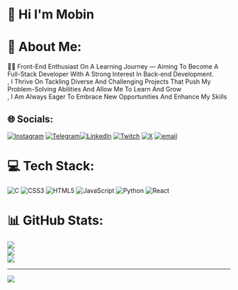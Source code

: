 <h1>👋 Hi I'm Mobin<h1/>

# 💫 About Me:

👨‍💻 Front-End Enthusiast On A Learning Journey — Aiming To Become A Full-Stack Developer With A Strong Interest In Back-end Development.<br>, I Thrive On Tackling Diverse And Challenging Projects That Push My Problem-Solving Abilities And Allow Me To Learn And Grow<br>, I Am Always Eager To Embrace New Opportunities And Enhance My Skills

## 🌐 Socials:
[![Instagram](https://img.shields.io/badge/Instagram-%23E4405F.svg?logo=Instagram&logoColor=white)](https://instagram.com/Mobyiin)
[![Telegram](https://img.shields.io/badge/Telegram-%239146FF.svg?logo=Telegram&logoColor=white)](http://t.me/MobyiinDev)[![LinkedIn](https://img.shields.io/badge/LinkedIn-%230077B5.svg?logo=linkedin&logoColor=white)](https://linkedin.com/in/Mobyiin) [![Twitch](https://img.shields.io/badge/Twitch-%239146FF.svg?logo=Twitch&logoColor=white)](https://twitch.tv/Mobyiin) [![X](https://img.shields.io/badge/X-black.svg?logo=X&logoColor=white)](https://x.com/Mobyiin) [![email](https://img.shields.io/badge/Email-D14836?logo=gmail&logoColor=white)](mailto:mobinyaghooti5@gmail.com) 

# 💻 Tech Stack:
![C](https://img.shields.io/badge/c-%2300599C.svg?style=for-the-badge&logo=c&logoColor=white) ![CSS3](https://img.shields.io/badge/css3-%231572B6.svg?style=for-the-badge&logo=css3&logoColor=white) ![HTML5](https://img.shields.io/badge/html5-%23E34F26.svg?style=for-the-badge&logo=html5&logoColor=white) ![JavaScript](https://img.shields.io/badge/javascript-%23323330.svg?style=for-the-badge&logo=javascript&logoColor=%23F7DF1E) ![Python](https://img.shields.io/badge/python-3670A0?style=for-the-badge&logo=python&logoColor=ffdd54) ![React](https://img.shields.io/badge/react-%2320232a.svg?style=for-the-badge&logo=react&logoColor=%2361DAFB)
# 📊 GitHub Stats:
![](https://github-readme-stats.vercel.app/api?username=Mobyiin&theme=radical&hide_border=false&include_all_commits=true&count_private=false)<br/>
![](https://nirzak-streak-stats.vercel.app/?user=Mobyiin&theme=radical&hide_border=false)<br/>
![](https://github-readme-stats.vercel.app/api/top-langs/?username=Mobyiin&theme=radical&hide_border=false&include_all_commits=true&count_private=false&layout=compact)

---
[![](https://visitcount.itsvg.in/api?id=Mobyiin&icon=0&color=0)](https://visitcount.itsvg.in)

<!-- Proudly created with GPRM ( https://gprm.itsvg.in ) -->
